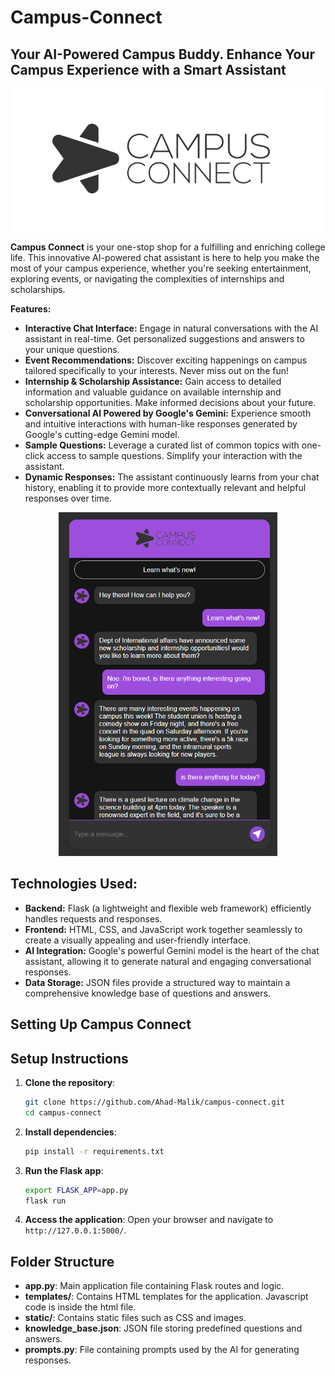 # Campus-Connect

## Your AI-Powered Campus Buddy. Enhance Your Campus Experience with a Smart Assistant

<img src="static/images/logo.png" alt="Campus Connect Logo" width="500">

**Campus Connect** is your one-stop shop for a fulfilling and enriching college life. This innovative AI-powered chat assistant is here to help you make the most of your campus experience, whether you're seeking entertainment, exploring events, or navigating the complexities of internships and scholarships.

**Features:**

* **Interactive Chat Interface:** Engage in natural conversations with the AI assistant in real-time. Get personalized suggestions and answers to your unique questions.
* **Event Recommendations:** Discover exciting happenings on campus tailored specifically to your interests. Never miss out on the fun!
* **Internship & Scholarship Assistance:** Gain access to detailed information and valuable guidance on available internship and scholarship opportunities. Make informed decisions about your future.
* **Conversational AI Powered by Google's Gemini:** Experience smooth and intuitive interactions with human-like responses generated by Google's cutting-edge Gemini model.
* **Sample Questions:** Leverage a curated list of common topics with one-click access to sample questions. Simplify your interaction with the assistant.
* **Dynamic Responses:** The assistant continuously learns from your chat history, enabling it to provide more contextually relevant and helpful responses over time.

<center>
<img src="static/images/ui.png" alt="Campus Connect UI" width="350">
</center>

## Technologies Used:

* **Backend:** Flask (a lightweight and flexible web framework) efficiently handles requests and responses.
* **Frontend:** HTML, CSS, and JavaScript work together seamlessly to create a visually appealing and user-friendly interface.
* **AI Integration:** Google's powerful Gemini model is the heart of the chat assistant, allowing it to generate natural and engaging conversational responses.
* **Data Storage:** JSON files provide a structured way to maintain a comprehensive knowledge base of questions and answers.

## Setting Up Campus Connect

## Setup Instructions

1. **Clone the repository**:
    ```bash
    git clone https://github.com/Ahad-Malik/campus-connect.git
    cd campus-connect
    ```

2. **Install dependencies**:
    ```bash
    pip install -r requirements.txt
    ```

3. **Run the Flask app**:
    ```bash
    export FLASK_APP=app.py
    flask run
    ```

4. **Access the application**:
    Open your browser and navigate to `http://127.0.0.1:5000/`.

## Folder Structure

- **app.py**: Main application file containing Flask routes and logic.
- **templates/**: Contains HTML templates for the application. Javascript code is inside the html file.
- **static/**: Contains static files such as CSS and images.
- **knowledge_base.json**: JSON file storing predefined questions and answers.
- **prompts.py**: File containing prompts used by the AI for generating responses.
